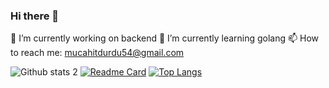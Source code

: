 ### Hi there 👋

<!--
**DurDu54/DurDu54** is a ✨ _special_ ✨ repository because its `README.md` (this file) appears on your GitHub profile.

Here are some ideas to get you started:

- 🔭 I’m currently working on backend
- 🌱 I’m currently learning golang
- 📫 How to reach me: mucahitdurdu54@gmail.com
-->
🔭 I’m currently working on backend
🌱 I’m currently learning golang
📫 How to reach me: mucahitdurdu54@gmail.com

![Github stats 2](https://github-readme-stats.vercel.app/api?username=DurDu54&show_icons=true&theme=radical)
[![Readme Card](https://github-readme-stats.vercel.app/api/pin/?username=DurDu54&repo=github-readme-stats)](https://github.com/anuraghazra/github-readme-stats)
[![Top Langs](https://github-readme-stats.vercel.app/api/top-langs/?username=DurDu54)](https://github.com/anuraghazra/github-readme-stats)
